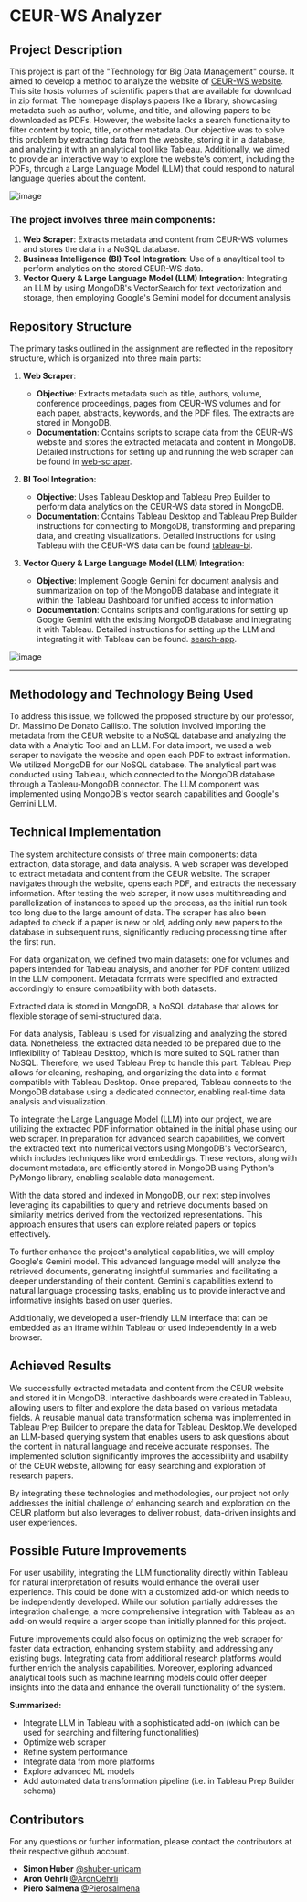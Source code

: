 # CEUR-WS Analyzer
## Project Description
This project is part of the "Technology for Big Data Management" course. It aimed to develop a method to analyze the website of [CEUR-WS website](https://ceur-ws.org/). This site hosts volumes of scientific papers that are available for download in zip format. The homepage displays papers like a library, showcasing metadata such as author, volume, and title, and allowing papers to be downloaded as PDFs. However, the website lacks a search functionality to filter content by topic, title, or other metadata. Our objective was to solve this problem by extracting data from the website, storing it in a database, and analyzing it with an analytical tool like Tableau. Additionally, we aimed to provide an interactive way to explore the website's content, including the PDFs, through a Large Language Model (LLM) that could respond to natural language queries about the content.

![image](https://github.com/AronOehrli/TBDM-CEUR-WS/assets/110410464/51af486e-0f24-4122-a367-22c0392da6c8)

### The project involves three main components:
1. **Web Scraper**: Extracts metadata and content from CEUR-WS volumes and stores the data in a NoSQL database.
2. **Business Intelligence (BI) Tool Integration**: Use of a anayltical tool to perform analytics on the stored CEUR-WS data.
3. **Vector Query & Large Language Model (LLM) Integration**: Integrating an LLM by using MongoDB's VectorSearch for text vectorization and storage, then employing Google's Gemini model for document analysis 


## Repository Structure
The primary tasks outlined in the assignment are reflected in the repository structure, which is organized into three main parts:

1. **Web Scraper**:
   - **Objective**: Extracts metadata such as title, authors, volume, conference proceedings, pages from CEUR-WS volumes and for each paper, abstracts, keywords, and the PDF files. The extracts are stored in MongoDB.
   - **Documentation**: Contains scripts to scrape data from the CEUR-WS website and stores the extracted metadata and content in MongoDB. Detailed instructions for setting up and running the web scraper can be found in [web-scraper](web-scraper/README.md).

2. **BI Tool Integration**:
   - **Objective**: Uses Tableau Desktop and Tableau Prep Builder to perform data analytics on the CEUR-WS data stored in MongoDB.
   - **Documentation**: Contains Tableau Desktop and Tableau Prep Builder instructions for connecting to MongoDB, transforming and preparing data, and creating visualizations. Detailed instructions for using Tableau with the CEUR-WS data can be found [tableau-bi](tableau-bi/README.md).

3. **Vector Query & Large Language Model (LLM) Integration**:
   - **Objective**: Implement Google Gemini for document analysis and summarization on top of the MongoDB database and integrate it within the Tableau Dashboard for unified access to information
   - **Documentation**: Contains scripts and configurations for setting up Google Gemini with the existing MongoDB database and integrating it with Tableau. Detailed instructions for setting up the LLM and integrating it with Tableau can be found. [search-app](search-app/README.md).

![image](https://github.com/AronOehrli/TBDM-CEUR-WS/assets/110410464/7a28de91-0d7d-47eb-b597-c1d3acd5e456)

---
## Methodology and Technology Being Used
To address this issue, we followed the proposed structure by our professor, Dr. Massimo De Donato Callisto. The solution involved importing the metadata from the CEUR website to a NoSQL database and analyzing the data with a Analytic Tool and an LLM. For data import, we used a web scraper to navigate the website and open each PDF to extract information. We utilized MongoDB for our NoSQL database. The analytical part was conducted using Tableau, which connected to the MongoDB database through a Tableau-MongoDB connector. The LLM component was implemented using MongoDB's vector search capabilities and Google's Gemini LLM.

## Technical Implementation
The system architecture consists of three main components: data extraction, data storage, and data analysis. A web scraper was developed to extract metadata and content from the CEUR website. The scraper navigates through the website, opens each PDF, and extracts the necessary information. After testing the web scraper, it now uses multithreading and parallelization of instances to speed up the process, as the initial run took too long due to the large amount of data. The scraper has also been adapted to check if a paper is new or old, adding only new papers to the database in subsequent runs, significantly reducing processing time after the first run. 

For data organization, we defined two main datasets: one for volumes and papers intended for Tableau analysis, and another for PDF content utilized in the LLM component. Metadata formats were specified and extracted accordingly to ensure compatibility with both datasets.

Extracted data is stored in MongoDB, a NoSQL database that allows for flexible storage of semi-structured data.

For data analysis, Tableau is used for visualizing and analyzing the stored data. Nonetheless, the extracted data needed to be prepared due to the inflexibility of Tableau Desktop, which is more suited to SQL rather than NoSQL. Therefore, we used Tableau Prep to handle this part. Tableau Prep allows for cleaning, reshaping, and organizing the data into a format compatible with Tableau Desktop. Once prepared, Tableau connects to the MongoDB database using a dedicated connector, enabling real-time data analysis and visualization.

To integrate the Large Language Model (LLM) into our project, we are utilizing the extracted PDF information obtained in the initial phase using our web scraper. In preparation for advanced search capabilities, we convert the extracted text into numerical vectors using MongoDB's VectorSearch, which includes techniques like word embeddings. These vectors, along with document metadata, are efficiently stored in MongoDB using Python's PyMongo library, enabling scalable data management.

With the data stored and indexed in MongoDB, our next step involves leveraging its capabilities to query and retrieve documents based on similarity metrics derived from the vectorized representations. This approach ensures that users can explore related papers or topics effectively.

To further enhance the project's analytical capabilities, we will employ Google's Gemini model. This advanced language model will analyze the retrieved documents, generating insightful summaries and facilitating a deeper understanding of their content. Gemini's capabilities extend to natural language processing tasks, enabling us to provide interactive and informative insights based on user queries.

Additionally, we developed a user-friendly LLM interface that can be embedded as an iframe within Tableau or used independently in a web browser.

## Achieved Results

We successfully extracted metadata and content from the CEUR website and stored it in MongoDB. Interactive dashboards were created in Tableau, allowing users to filter and explore the data based on various metadata fields. A reusable manual data transformation schema was implemented in Tableau Prep Builder to prepare the data for Tableau Desktop.We developed an LLM-based querying system that enables users to ask questions about the content in natural language and receive accurate responses. The implemented solution significantly improves the accessibility and usability of the CEUR website, allowing for easy searching and exploration of research papers.

By integrating these technologies and methodologies, our project not only addresses the initial challenge of enhancing search and exploration on the CEUR platform but also leverages to deliver robust, data-driven insights and user experiences.

## Possible Future Improvements

For user usability, integrating the LLM functionality directly within Tableau for natural interpretation of results would enhance the overall user experience. This could be done with a customized add-on which needs to be independently developed.  While our solution partially addresses the integration challenge, a more comprehensive integration with Tableau as an add-on would require a larger scope than initially planned for this project.

Future improvements could also focus on optimizing the web scraper for faster data extraction, enhancing system stability, and addressing any existing bugs. Integrating data from additional research platforms would further enrich the analysis capabilities. Moreover, exploring advanced analytical tools such as machine learning models could offer deeper insights into the data and enhance the overall functionality of the system.

**Summarized:**
- Integrate LLM in Tableau with a sophisticated add-on (which can be used for searching and filtering functionalities)
- Optimize web scraper
- Refine system performance
- Integrate data from more platforms
- Explore advanced ML models
- Add automated data transformation pipeline (i.e. in Tableau Prep Builder schema)


## Contributors
For any questions or further information, please contact the contributors at their respective github account.
- **Simon Huber** [@shuber-unicam](https://github.com/shuber-unicam)
- **Aron Oehrli** [@AronOehrli](https://github.com/AronOehrli)
- **Piero Salmena** [@Pierosalmena](https://github.com/Pioerosalmena)



